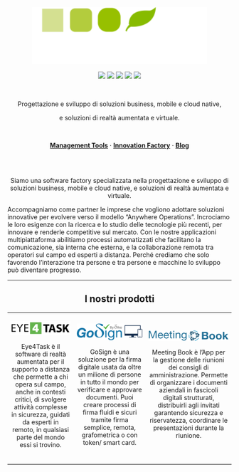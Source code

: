<p align="center">
  <a href="https://eco-mind.eu/">
      <img src="https://github.com/maubalzano/maubalzano/blob/main/Eco-Mind-default-Logo-light.svg" height="128">
  </a>
</p>
<p align="center">
  <a href="https://www.linkedin.com/company/eco-mind-ingegneria-informatica/"><img src="https://img.icons8.com/color/344/linkedin-circled--v1.png" width="30"></a>
  <a href="https://www.instagram.com/ecomindsoftware/"><img src="https://img.icons8.com/fluency/344/instagram-new.png" width="30"></a>
  <a href="https://twitter.com/ecomindsoftware"><img src="https://img.icons8.com/color/344/twitter--v1.png" width="30"></a>
  <a href="https://www.facebook.com/EcoMindSoftware/"><img src="https://img.icons8.com/color/344/facebook-new.png" width="30"></a>
  <a href="https://www.youtube.com/channel/UC2ZvHiXNfksLTkfdhp-AUeg"><img src="https://img.icons8.com/color/344/youtube-squared.png" width="30"></a>
</p>
<br>
<p align="center">
  Progettazione e sviluppo di soluzioni business, mobile e cloud native, 
</p>
<p align="center">
  e soluzioni di realtà aumentata e virtuale.
</p>
<br>
<p align="center">
  <a href="https://eco-mind.eu/management-tools/"><strong>Management Tools</strong></a> ·
  <a href="https://eco-mind.eu/innovation-factory/"><strong>Innovation Factory</strong></a> ·
  <a href="https://eco-mind.eu/blog/"><strong>Blog</strong></a>
</p>
<br/>
<br/>
<p align="center">
  Siamo una software factory specializzata nella progettazione e sviluppo di soluzioni business, mobile e cloud native, e soluzioni di realtà aumentata e virtuale.

Accompagniamo come partner le imprese che vogliono adottare soluzioni innovative per evolvere verso il modello “Anywhere Operations”. Incrociamo le loro esigenze con la ricerca e lo studio delle tecnologie più recenti, per innovare e renderle competitive sul mercato. Con le nostre applicazioni multipiattaforma abilitiamo processi automatizzati che facilitano la comunicazione, sia interna che esterna, e la collaborazione remota tra operatori sul campo ed esperti a distanza. Perché crediamo che solo favorendo l’interazione tra persone e tra persone e macchine lo sviluppo può diventare progresso.
<hr>
</p>

<div align="center">
  <h2 border="0"><strong>I nostri prodotti</strong></h2>
  <table border="0">
 <tr>
    <td align="center" border="0">
      <br>
    <img src="https://github.com/maubalzano/maubalzano/blob/main/Logo_Eye4Task.png" width="200">
      <br>
    <p width="300" align="center">
      Eye4Task è il software di realtà aumentata per il supporto a distanza che permette a chi opera sul campo, anche in contesti critici, di svolgere attività complesse in sicurezza, guidati da esperti in remoto, in qualsiasi parte del mondo essi si trovino.</p>
   <br>
   </td>
    <td align="center" border="0">
      <br>
       <img src="https://github.com/maubalzano/maubalzano/blob/main/Logo GoSign.png" width="200">
      <br>
      <p width="300" align="center">
        GoSign è una soluzione per la firma digitale usata da oltre un milione di persone in tutto il mondo per verificare e approvare documenti.
Puoi creare processi di firma fluidi e sicuri tramite firma semplice, remota, grafometrica o con token/ smart card.</p>
   <br>
   </td>
   <td align="center" border="0">
    <br>
     <img src="https://github.com/maubalzano/maubalzano/blob/main/Logo Meeting Book.png" width="200">
     <br>
    <p width="300" align="center">
      Meeting Book è l’App per la gestione delle riunioni dei consigli di amministrazione. Permette di organizzare i documenti aziendali in fascicoli digitali strutturati, distribuirli agli invitati garantendo sicurezza e riservatezza, coordinare le presentazioni durante la riunione.
    </p>
     <br>
   </td>
 </tr>
</table>
</div>
<!--
**maubalzano/maubalzano** is a ✨ _special_ ✨ repository because its `README.md` (this file) appears on your GitHub profile.

Here are some ideas to get you started:

- 🔭 I’m currently working on ...
- 🌱 I’m currently learning ...
- 👯 I’m looking to collaborate on ...
- 🤔 I’m looking for help with ...
- 💬 Ask me about ...
- 📫 How to reach me: ...
- 😄 Pronouns: ...
- ⚡ Fun fact: ...
-->
